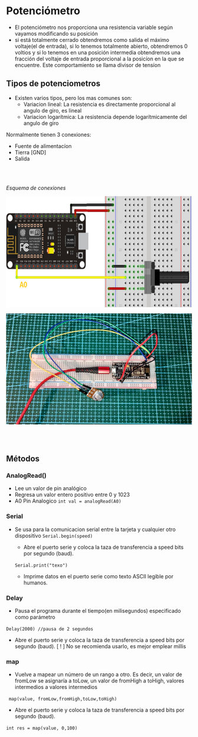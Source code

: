 
# Potenciómetro
- El potenciómetro nos proporciona una resistencia variable según vayamos modificando su posición
- si está totalmente cerrado obtendremos como salida el máximo voltaje(el de entrada), si lo tenemos totalmente abierto, obtendremos 0 voltios y si lo tenemos en una posición intermedia obtendremos una fracción del voltaje de entrada proporcional a la posicíon en la que se encuentre.
Este comportamiento se llama divisor de tensíon

## Tipos de potenciometros

- Existen varios tipos, pero los mas comunes son:
  * Variacion lineal: La resistencia es directamente proporcional al angulo de giro, es lineal
  * Variacion logarítmica: La resistencia depende logarítmicamente del angulo de giro

Normalmente tienen 3 conexiones:

* Fuente de alimentacíon
* Tierra [GND]
* Salida 
<br>
<br>
 
_Esquema de conexiones_
<p align="center">
<img src="https://github.com/JereC4str0/Learning-Arduino-ESP8266/blob/main/sensores/potenciometro/assets/image.png" height="300" width="600"</p>

<p align="center">
<img src="https://github.com/JereC4str0/Learning-Arduino-ESP8266/blob/main/sensores/potenciometro/assets/photo.jpg" height="300" width="600" >
</p>

<br>
<br>

## Métodos

### AnalogRead()

* Lee un valor de pin analógico
* Regresa un valor entero positivo entre 0 y 1023
* A0 Pin Analogico
``` int val = analogRead(A0) ```

### Serial 
- Se usa para la comunicacion serial entre la tarjeta y cualquier otro dispositivo
``` Serial.begin(speed) ```
   * Abre el puerto serie y coloca la taza de transferencia a speed bits por segundo (baud).
   
  ``` Serial.print("texo") ```
   * Imprime datos en el puerto serie como texto ASCII legible por humanos.


### Delay 
- Pausa el programa durante el tiempo(en milisegundos) especificado como parámetro

``` Delay(2000) //pausa de 2 segundos ```
   * Abre el puerto serie y coloca la taza de transferencia a speed bits por segundo (baud).
   [ ! ] No se recomienda usarlo, es mejor emplear millis

### map
- Vuelve a mapear un número de un rango a otro. Es decir, un valor de fromLow se asignaría a toLow, un valor de fromHigh a toHigh, valores intermedios a valores intermedios

``` map(value, fromLow,fromHigh,toLow,toHigh)```
   * Abre el puerto serie y coloca la taza de transferencia a speed bits por segundo (baud).
   
``` int res = map(value, 0,100) ```
  
